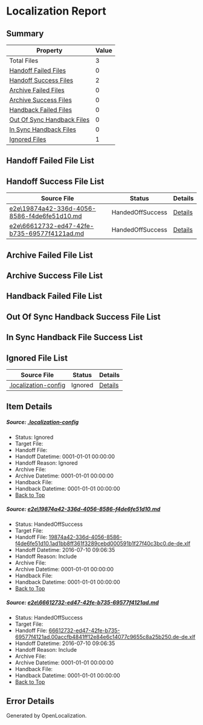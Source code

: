 # <a name='report-top'></a> Localization Report

## Summary
 Property | Value 
 -------- | ----- 
 Total Files | 3
[ Handoff Failed Files ](#handoff-failed-list)| 0
[ Handoff Success Files ](#handoff-success-list)| 2
[ Archive Failed Files ](#archive-failed-list)| 0
[ Archive Success Files ](#archive-success-list)| 0
[ Handback Failed Files ](#handback-failed-list)| 0
[ Out Of Sync Handback Files ](#outofsync-handback-success-list)| 0
[ In Sync Handback Files ](#insync-handback-success-list)| 0
[ Ignored Files ](#ignored-list)| 1

## <a name='handoff-failed-list'></a> Handoff Failed File List

## <a name='handoff-success-list'></a> Handoff Success File List
 Source File | Status | Details 
 ----------- | ------ | ------- 
 [e2e\19874a42-336d-4056-8586-f4de6fe51d10.md](https://github.com/OpenLocalizationTestOrg/oltest/blob/f0d44a3d54d67bdf8e7e938ac8b60cde12016c85/e2e/19874a42-336d-4056-8586-f4de6fe51d10.md) | HandedOffSuccess | [Details](#78fff7abde00625415cd82ff2da6cefa21698b4f1)
 [e2e\66612732-ed47-42fe-b735-69577f4121ad.md](https://github.com/OpenLocalizationTestOrg/oltest/blob/f0d44a3d54d67bdf8e7e938ac8b60cde12016c85/e2e/66612732-ed47-42fe-b735-69577f4121ad.md) | HandedOffSuccess | [Details](#f8dbae0748d97519df3f7a820bd271710e67b4ff2)

## <a name='archive-failed-list'></a> Archive Failed File List

## <a name='archive-success-list'></a> Archive Success File List

## <a name='handback-failed-list'></a> Handback Failed File List

## <a name='outofsync-handback-success-list'></a> Out Of Sync Handback Success File List

## <a name='insync-handback-success-list'></a> In Sync Handback File Success List

## <a name='ignored-list'></a> Ignored File List
 Source File | Status | Details 
 ----------- | ------ | ------- 
 [.localization-config](https://github.com/OpenLocalizationTestOrg/oltest/blob/f0d44a3d54d67bdf8e7e938ac8b60cde12016c85/.localization-config) | Ignored | [Details](#3d4f252ac210baf56311d7e97dcc2db10974dbd20)

## Item Details
##### <a name='3d4f252ac210baf56311d7e97dcc2db10974dbd20'></a> Source: [.localization-config](https://github.com/OpenLocalizationTestOrg/oltest/blob/f0d44a3d54d67bdf8e7e938ac8b60cde12016c85/.localization-config)
* Status: Ignored
* Target File: 
* Handoff File: 
* Handoff Datetime: 0001-01-01 00:00:00
* Handoff Reason: Ignored
* Archive File: 
* Archive Datetime: 0001-01-01 00:00:00
* Handback File: 
* Handback Datetime: 0001-01-01 00:00:00
* [Back to Top](#report-top)

##### <a name='78fff7abde00625415cd82ff2da6cefa21698b4f1'></a> Source: [e2e\19874a42-336d-4056-8586-f4de6fe51d10.md](https://github.com/OpenLocalizationTestOrg/oltest/blob/f0d44a3d54d67bdf8e7e938ac8b60cde12016c85/e2e/19874a42-336d-4056-8586-f4de6fe51d10.md)
* Status: HandedOffSuccess
* Target File: 
* Handoff File: [19874a42-336d-4056-8586-f4de6fe51d10.1ad1bb8ff361f3289cebd000591b1f27f40c3bc0.de-de.xlf](https://github.com/OpenLocalizationTestOrg/olhandoff-e2e/blob/504475c7a83a97e7b80e405809ac27c95b073bc8/ol-handoff/OpenLocalizationTestOrg/oltest-dede-fly/ci/ht/19874a42-336d-4056-8586-f4de6fe51d10.1ad1bb8ff361f3289cebd000591b1f27f40c3bc0.de-de.xlf)
* Handoff Datetime: 2016-07-10 09:06:35
* Handoff Reason: Include
* Archive File: 
* Archive Datetime: 0001-01-01 00:00:00
* Handback File: 
* Handback Datetime: 0001-01-01 00:00:00
* [Back to Top](#report-top)

##### <a name='f8dbae0748d97519df3f7a820bd271710e67b4ff2'></a> Source: [e2e\66612732-ed47-42fe-b735-69577f4121ad.md](https://github.com/OpenLocalizationTestOrg/oltest/blob/f0d44a3d54d67bdf8e7e938ac8b60cde12016c85/e2e/66612732-ed47-42fe-b735-69577f4121ad.md)
* Status: HandedOffSuccess
* Target File: 
* Handoff File: [66612732-ed47-42fe-b735-69577f4121ad.00accfb4841ff12e84e6c14077c9655c8a25b250.de-de.xlf](https://github.com/OpenLocalizationTestOrg/olhandoff-e2e/blob/504475c7a83a97e7b80e405809ac27c95b073bc8/ol-handoff/OpenLocalizationTestOrg/oltest-dede-fly/ci/ht/66612732-ed47-42fe-b735-69577f4121ad.00accfb4841ff12e84e6c14077c9655c8a25b250.de-de.xlf)
* Handoff Datetime: 2016-07-10 09:06:35
* Handoff Reason: Include
* Archive File: 
* Archive Datetime: 0001-01-01 00:00:00
* Handback File: 
* Handback Datetime: 0001-01-01 00:00:00
* [Back to Top](#report-top)


## Error Details

Generated by OpenLocalization.
